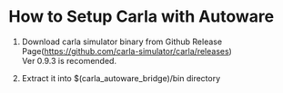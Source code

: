 # How to Setup Carla with Autoware

1. Download carla simulator binary from Github Release Page(https://github.com/carla-simulator/carla/releases)  
Ver 0.9.3 is recomended.  

1. Extract it into $(carla_autoware_bridge)/bin directory